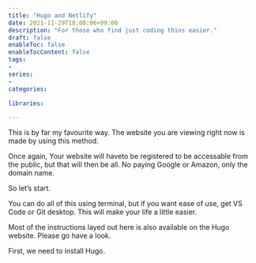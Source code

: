 ```yaml
---
title: "Hugo and Netlify"
date: 2021-11-29T18:00:06+09:00
description: "For those who find just coding thins easier."
draft: false
enableToc: false
enableTocContent: false
tags:
-
series:
-
categories:

libraries:

---
```


This is by far my favourite way. The website you are viewing right now is made by using this method.

Once again, Your website will haveto be registered to be accessable from the public, but that will then be all. No paying Google or Amazon, only the domain name.

So let’s start.

You can do all of this using terminal, but if you want ease of use, get VS Code or Git desktop. This will make your life a little easier.

Most of the instructions layed out here is also available on the Hugo website. Please go have a look.

First, we need to install Hugo.